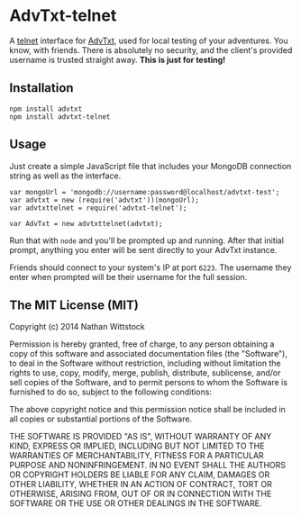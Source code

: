 AdvTxt-telnet
=============

A [telnet][telnet] interface for [AdvTxt][advtxt], used for local testing of 
your adventures. You know, with friends. There is absolutely no security, and 
the client's provided username is trusted straight away. **This is just for
testing!**


[telnet]: http://en.wikipedia.org/wiki/Telnet
[advtxt]: http://github.com/fardog/advtxt

Installation
------------

```
npm install advtxt
npm install advtxt-telnet
```

Usage
-----

Just create a simple JavaScript file that includes your MongoDB connection 
string as well as the interface.

```
var mongoUrl = 'mongodb://username:password@localhost/advtxt-test';
var advtxt = new (require('advtxt'))(mongoUrl);
var advtxttelnet = require('advtxt-telnet');

var AdvTxt = new advtxttelnet(advtxt);
```

Run that with `node` and you'll be prompted up and running. After that initial 
prompt, anything you enter will be sent directly to your AdvTxt instance.

Friends should connect to your system's IP at port `6223`. The username they 
enter when prompted will be their username for the full session.

The MIT License (MIT)
---------------------

Copyright (c) 2014 Nathan Wittstock

Permission is hereby granted, free of charge, to any person obtaining a copy
of this software and associated documentation files (the "Software"), to deal
in the Software without restriction, including without limitation the rights
to use, copy, modify, merge, publish, distribute, sublicense, and/or sell
copies of the Software, and to permit persons to whom the Software is
furnished to do so, subject to the following conditions:

The above copyright notice and this permission notice shall be included in
all copies or substantial portions of the Software.

THE SOFTWARE IS PROVIDED "AS IS", WITHOUT WARRANTY OF ANY KIND, EXPRESS OR
IMPLIED, INCLUDING BUT NOT LIMITED TO THE WARRANTIES OF MERCHANTABILITY,
FITNESS FOR A PARTICULAR PURPOSE AND NONINFRINGEMENT. IN NO EVENT SHALL THE
AUTHORS OR COPYRIGHT HOLDERS BE LIABLE FOR ANY CLAIM, DAMAGES OR OTHER
LIABILITY, WHETHER IN AN ACTION OF CONTRACT, TORT OR OTHERWISE, ARISING FROM,
OUT OF OR IN CONNECTION WITH THE SOFTWARE OR THE USE OR OTHER DEALINGS IN
THE SOFTWARE.


